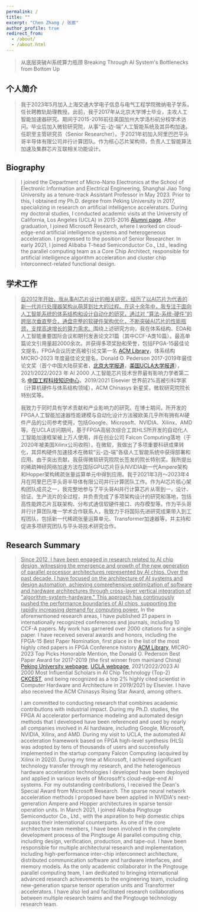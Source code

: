 ```yaml
---
permalink: /
title: ""
excerpt: "Chen Zhang / 张宸"
author_profile: true
redirect_from: 
  - /about/
  - /about.html
---
```


> 从底层突破AI系统算力瓶颈
> Breaking Through AI System's Bottlenecks from Bottom Up



## 个人简介

> 我于2023年5月加入上海交通大学电子信息与电气工程学院微纳电子学系，任长聘教轨助理教授。此前，我于2017年从北京大学博士毕业，主攻人工智能加速器研究。期间于2015-2016前往美国加州大学洛杉矶分校学术访问。毕业后加入微软研究院，从事“云-边-端”人工智能系统及其异构加速。任职至主管研究员（Senior Researcher）。于2021年初加入阿里巴巴平头哥半导体有限公司并行计算团队。作为核心芯片架构师，负责人工智能算法加速及集群芯片互联相关功能设计。

## Biography

> I joined the Department of Micro-Nano Electronics at the School of Electronic Information and Electrical Engineering, Shanghai Jiao Tong University as a tenure-track Assistant Professor in May 2023. Prior to this, I obtained my Ph.D. degree from Peking University in 2017, specializing in research on artificial intelligence accelerators. During my doctoral studies, I conducted academic visits at the University of California, Los Angeles (UCLA) in 2015-2016 [Alumni page](https://vast.cs.ucla.edu/people/alumni/chen-zhang). After graduation, I joined Microsoft Research, where I worked on cloud-edge-end artificial intelligence systems and heterogeneous acceleration. I progressed to the position of Senior Researcher. In early 2021, I joined Alibaba T-head Semiconductor Co., Ltd., leading the parallel computing team as a Core Chip Architect, responsible for artificial intelligence algorithm acceleration and cluster chip interconnect-related functional design.

## 学术工作

> <ins>自2012年开始，我从事AI芯片设计的相关研究，经历了以AI芯片为代表的新一代并行处理器架构从萌芽到壮大的过程。在这十余年中，我专注于面向人工智能系统的体系结构和设计自动化的研究，通过对 “算法-系统-硬件”的跨层次垂直整合，通盘完整的软硬件架构优化，不断突破AI芯片的性能瓶颈，支撑高速增长的算力需求。</ins>围绕上述研究方向，我在体系结构、EDA和人工智能重要国际会议和期刊发表论文21篇（其中CCF-A类10篇）。最高单篇论文引用量超2000余次。并获得多项奖励和荣誉，包括FPGA-15最佳论文提名，FPGA会议历史高被引论文第一名 [ACM Library](https://dl.acm.org/event.cfm?id=RE116)，体系结构 MICRO-2023 年度最佳论文提名，Donald O. Pederson 2017-2019年最佳论文奖（首个中国大陆获奖者，[北京大学报道](https://cs.pku.edu.cn/info/1305/2155.htm)，[美国UCLA大学报道](https://www.cs.ucla.edu/2019-donald-o-pederson-best-paper-award/)），2021/2022/2023 年 AI 2000 人工智能芯片技术世界最有影响力学者第二名 [中国工程科技知识中心](https://www.aminer.cn/ai2000/ct)，2019/2021 Elsevier 世界前2%高被引科学家（计算机硬件与体系结构领域），ACM Chinasys 新星奖，微软研究院院长特别奖等。
> 
> 我致力于同时具有学术贡献和产业影响力的研究。在博士期间，所开发的FPGA人工智能加速器性能建模与自动化设计方法被欧美几乎所有拥有AI硬件产品的公司参考使用，包括Google、Microsoft、NVIDIA、Xilinx、AMD等。在UCLA访问期间，基于FPGA高层次综合工具HLS所开发的自动化人工智能加速框架被上万人使用，并在创业公司 Falcon Computing落地（于2020年被美国Xilinx公司收购）。在微软，我做出了多项重要科研成果转化，其异构硬件加速技术在微软“云-边-端”各级人工智能系统中获得部署和应用。由于突出贡献，我获得微软研究院院长签发的院长特别奖。我所提出的稀疏神经网络加速方法在国际GPU芯片巨头NVIDIA新一代Ampere架构和Hopper架构稀疏张量运算单元中得到应用。我于2021年3月～2023年4月在阿里巴巴平头哥半导体有限公司并行计算团队工作。作为AI芯片核心架构团队成员之一，我完整地参与了平头哥AI并行计算芯片从零到一，设计、验证、生产流片的全过程，并负责完成了多项架构设计的研究和落地，包括高性能跨芯片互联架构、分布式通信软硬件接口、内存模型等。作为平头哥并行计算团队唯一学术合作联系人，我致力于将国际先进研究成果带入到工程团队，包括新一代稀疏张量运算单元、Transformer加速器等，并主持和促进多项研究团队与平头哥技术研究合作。

## Research Summary

> <ins>Since 2012, I have been engaged in research related to AI chip design, witnessing the emergence and growth of the new generation of parallel processor architectures represented by AI chips. Over the past decade, I have focused on the architecture of AI systems and design automation, achieving comprehensive optimization of software and hardware architectures through cross-layer vertical integration of "algorithm-system-hardware." This approach has continuously pushed the performance boundaries of AI chips, supporting the rapidly increasing demand for computing power.</ins> In the aforementioned research areas, I have published 21 papers in internationally recognized conferences and journals, including 10 CCF-A papers. My work has garnered over 2000 citations for a single paper. I have received several awards and honors, including the FPGA-15 Best Paper Nomination, first place in the list of the most highly cited papers in FPGA Conference history [ACM Library](https://dl.acm.org/event.cfm?id=RE116), MICRO-2023 Top Picks Honorable Mention, the Donald O. Pederson Best Paper Award for 2017-2019 (the first winner from mainland China) [Peking University webpage](https://cs.pku.edu.cn/info/1305/2155.htm), [UCLA webpage](https://www.cs.ucla.edu/2019-donald-o-pederson-best-paper-award/),  2021/2022/2023 AI 2000 Most Influential Scholars in AI Chip Technology (Top-2) [CKCEST](https://www.aminer.cn/ai2000/ct), and being recognized as a top 2% highly cited scientist in Computer Hardware and Architecture in 2019/2021 by Elsevier. I have also received the ACM Chinasys Rising Star Award, among others.
> 
> I am committed to conducting research that combines academic contributions with industrial impact. During my Ph.D. studies, the FPGA AI accelerator performance modeling and automated design methods that I developed have been referenced and used by nearly all companies involved in AI hardware, including Google, Microsoft, NVIDIA, Xilinx, and AMD. During my visit to UCLA, the automated AI acceleration framework based on FPGA high-level synthesis (HLS) was adopted by tens of thousands of users and successfully implemented in the startup company Falcon Computing (acquired by Xilinx in 2020). During my time at Microsoft, I achieved significant technology transfer through my research, and the heterogeneous hardware acceleration technologies I developed have been deployed and applied in various levels of Microsoft's cloud-edge-end AI systems. For my outstanding contributions, I received the Dean's Special Award from Microsoft Research. The sparse neural network acceleration methods I proposed have been applied in NVIDIA's next-generation Ampere and Hopper architectures in sparse tensor operation units. In March 2021, I joined Alibaba Pingtouge Semiconductor Co., Ltd., with the aspiration to help domestic chips surpass their international counterparts. As one of the core architecture team members, I have been involved in the complete development process of the Pingtouge AI parallel computing chip, including design, verification, production, and tape-out. I have been responsible for multiple architectural research and implementation, including high-performance inter-chip interconnect architecture, distributed communication software and hardware interfaces, and memory models. As the only academic collaborator in the Pingtouge parallel computing team, I am dedicated to bringing international advanced research achievements to the engineering team, including new-generation sparse tensor operation units and Transformer accelerators. I have also led and facilitated research collaborations between multiple research teams and the Pingtouge technology research team.